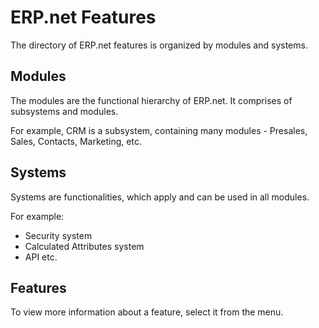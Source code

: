 # ERP.net Features

The directory of ERP.net features is organized by modules and systems.

## Modules

The modules are the functional hierarchy of ERP.net.
It comprises of subsystems and modules.

For example, CRM is a subsystem, containing many modules - Presales, Sales, Contacts, Marketing, etc.

## Systems

Systems are functionalities, which apply and can be used in all modules.

For example:

* Security system
* Calculated Attributes system
* API
etc.

## Features

To view more information about a feature, select it from the menu.
